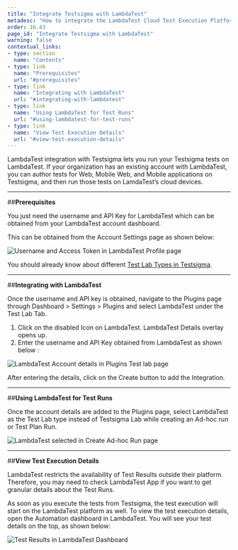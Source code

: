 ```yaml
---
title: "Integrate Testsigma with LambdaTest"
metadesc: "How to integrate the LambdaTest Cloud Test Execution Platform with Testsigma"
order: 16.43
page_id: "Integrate Testsigma with LambdaTest"
warning: false
contextual_links:
- type: section
  name: "Contents"
- type: link
  name: "Prerequisites"
  url: "#prerequisites"
- type: link
  name: "Integrating with LambdaTest"
  url: "#integrating-with-lambdatest"
- type: link
  name: "Using LambdaTest for Test Runs"
  url: "#using-lambdatest-for-test-runs"
- type: link
  name: "View Test Execution Details"
  url: "#view-test-execution-details"
---
```

LambdaTest integration with Testsigma lets you run your Testsigma tests on LambdaTest.
If your organization has an existing account with LambdaTest, you can author tests for Web, Mobile Web, and Mobile applications on Testsigma, and then run those tests on LamdaTest’s cloud devices.

---
##**Prerequisites**

You just need the username and API Key for LambdaTest which can be obtained from your LambdaTest account dashboard.

This can be obtained from the Account Settings page as shown below:

![Username and Access Token in LambdaTest Profile page ](https://docs.testsigma.com/images/lambdatest/lambdatest-profile-username-access-token.png)

You should already know about different [Test Lab Types in Testsigma](https://testsigma.com/docs/test-management/test-plans/supported-test-lab-types/).

---
##**Integrating with LambdaTest**

Once the username and API key is obtained, navigate to the Plugins page through Dashboard > Settings > Plugins and select LambdaTest under the Test Lab Tab.
 1. Click on the disabled Icon on LambdaTest. LambdaTest Details overlay opens up.
 2. Enter the username and API Key obtained from LambdaTest as shown below :

 ![LambdaTest Account details in Plugins Test lab page](https://docs.testsigma.com/images/lambdatest/plugins-enable-lambdatest-integration-email-key.png)

 After entering the details, click on the Create button to add the Integration.

---
##**Using LambdaTest for Test Runs**

Once the account details are added to the Plugins page, select LambdaTest as the Test Lab type instead of Testsigma Lab while creating an Ad-hoc run or Test Plan Run.

![LambdaTest selected in Create Ad-hoc Run page](https://docs.testsigma.com/images/lambdatest/create-adhoc-run-testlab-lt-selected.png)

---
##**View Test Execution Details**

LambdaTest restricts the availability of Test Results outside their platform. Therefore, you may need to check LambdaTest App if you want to get granular details about the Test Runs.

As soon as you execute the tests from Testsigma, the test execution will start on the LambdaTest platform as well. To view the test execution details, open the Automation dashboard in LambdaTest. You will see your test details on the top, as shown below:

![Test Results in LambdaTest Dashboard](https://docs.testsigma.com/images/lambdatest/lt-dashboard-test-results.png)









